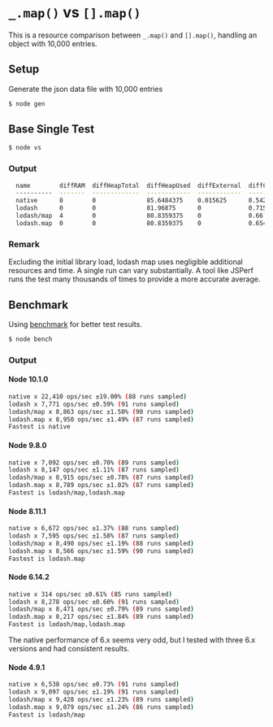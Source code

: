 # `_.map()` vs `[].map()`
This is a resource comparison between `_.map()` and `[].map()`, handling an object with 10,000 entries.

## Setup

Generate the json data file with 10,000 entries

```bash
$ node gen
```

## Base Single Test

```bash
$ node vs
```

### Output

```bash
  name        diffRAM  diffHeapTotal  diffHeapUsed  diffExternal  diffCPU  diffTime
  ----------  -------  -------------  ------------  ------------  -------  --------
  native      8        0              85.6484375    0.015625      0.542    1
  lodash      0        0              81.96875      0             0.715    1
  lodash/map  4        0              80.8359375    0             0.66     1
  lodash.map  0        0              80.8359375    0             0.654    0

```

### Remark
Excluding the initial library load, lodash map uses negligible additional resources and time.
A single run can vary substantially. A tool like JSPerf runs the test many thousands of times
to provide a more accurate average.

## Benchmark

Using [benchmark](https://benchmarkjs.com) for better test results.

```bash
$ node bench
```

### Output

#### Node 10.1.0

```bash
native x 22,410 ops/sec ±19.00% (88 runs sampled)
lodash x 7,771 ops/sec ±0.59% (91 runs sampled)
lodash/map x 8,863 ops/sec ±1.50% (90 runs sampled)
lodash.map x 8,950 ops/sec ±1.49% (87 runs sampled)
Fastest is native
```

#### Node 9.8.0

```bash
native x 7,092 ops/sec ±0.70% (89 runs sampled)
lodash x 8,147 ops/sec ±1.11% (87 runs sampled)
lodash/map x 8,915 ops/sec ±0.78% (87 runs sampled)
lodash.map x 8,789 ops/sec ±1.02% (87 runs sampled)
Fastest is lodash/map,lodash.map
```

#### Node 8.11.1
```bash
native x 6,672 ops/sec ±1.37% (88 runs sampled)
lodash x 7,595 ops/sec ±1.58% (87 runs sampled)
lodash/map x 8,490 ops/sec ±1.19% (88 runs sampled)
lodash.map x 8,566 ops/sec ±1.59% (90 runs sampled)
Fastest is lodash.map
```

#### Node 6.14.2

```bash
native x 314 ops/sec ±0.61% (85 runs sampled)
lodash x 8,278 ops/sec ±0.60% (91 runs sampled)
lodash/map x 8,471 ops/sec ±0.79% (89 runs sampled)
lodash.map x 8,217 ops/sec ±1.84% (89 runs sampled)
Fastest is lodash/map,lodash.map
```

The native performance of 6.x seems very odd, but I tested with three 6.x versions and had consistent results.

#### Node 4.9.1

```bash
native x 6,538 ops/sec ±0.73% (91 runs sampled)
lodash x 9,097 ops/sec ±1.19% (91 runs sampled)
lodash/map x 9,428 ops/sec ±1.23% (89 runs sampled)
lodash.map x 9,079 ops/sec ±1.24% (86 runs sampled)
Fastest is lodash/map
```
